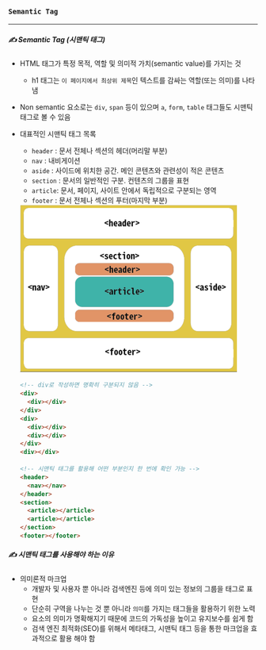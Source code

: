 ### `Semantic Tag`

***

##### ✍️ Semantic Tag (시맨틱 태그)

- HTML 태그가 특정 목적, 역할 및 의미적 가치(semantic value)를 가지는 것

  - h1 태그는 `이 페이지에서 최상위 제목`인 텍스트를 감싸는 역할(또는 의미)를 나타냄

- Non semantic 요소로는 `div`, `span` 등이 있으며 `a`, `form`, `table` 태그들도 시맨틱 태그로 볼 수 있음

- 대표적인 시맨틱 태그 목록

  - `header` : 문서 전체나 섹션의 헤더(머리말 부분)
  - `nav` : 내비게이션
  - `aside` : 사이드에 위치한 공간. 메인 콘텐츠와 관련성이 적은 콘텐츠
  - `section` : 문서의 일반적인 구분. 컨텐츠의 그룹을 표현
  - `article`: 문서, 페이지, 사이트 안에서 독립적으로 구분되는 영역
  - `footer` : 문서 전체나 섹션의 푸터(마지막 부분)

  <img src="html_semantictag.assets/semantictag.png" alt="semantictag" style="zoom:50%;" />

  ```html
  <!-- div로 작성하면 명확히 구분되지 않음 -->
  <div>
    <div></div>
  </div>
  <div>
    <div></div>
    <div></div>
  </div>
  <div></div>
  
  <!-- 시맨틱 태그를 활용해 어떤 부분인지 한 번에 확인 가능 -->
  <header>
  	<nav></nav>
  </header>
  <section>
  	<article></article>
    <article></article>
  </section>
  <footer></footer>
  ```

  





##### ✍️ 시맨틱 태그를 사용해야 하는 이유

- 의미론적 마크업
  - 개발자 및 사용자 뿐 아니라 검색엔진 등에 의미 있는 정보의 그룹을 태그로 표현
  - 단순히 구역을 나누는 것 뿐 아니라 `의미`를 가지는 태그들을 활용하기 위한 노력
  - 요소의 의미가 명확해지기 때문에 코드의 가독성을 높이고 유지보수를 쉽게 함
  - 검색 엔진 최적화(SEO)를 위해서 메타태그, 시맨틱 태그 등을 통한 마크업을 효과적으로 활용 해야 함